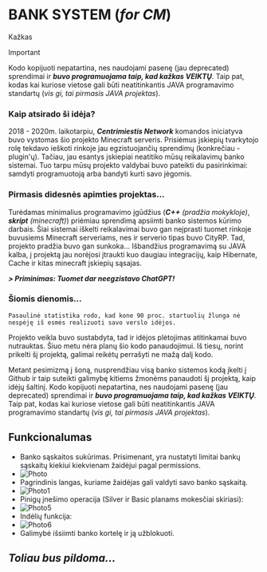 
# BANK SYSTEM (*for CM*)

Kažkas


> [!IMPORTANT]
> Kodo kopijuoti nepatartina, nes naudojami pasenę (jau deprecated) sprendimai ir ***buvo programuojama taip, kad kažkas VEIKTŲ***. Taip pat, kodas kai kuriose vietose gali būti neatitinkantis JAVA programavimo standartų (*vis gi, tai pirmasis JAVA projektas*).
### Kaip atsirado ši idėja?
2018 - 2020m. laikotarpiu, ***Centrimiestis Network*** komandos iniciatyva buvo vystomas šio projekto Minecraft serveris. Prisiėmus įskiepių tvarkytojo rolę tekdavo ieškoti rinkoje jau egzistuojančių sprendimų (konkrečiau - plugin'ų). Tačiau, jau esantys įskiepiai neatitiko mūsų reikalavimų banko sistemai. Tuo tarpu mūsų projekto valdybai buvo pateikti du pasirinkimai: samdyti programuotoją arba bandyti kurti savo jėgomis.

### Pirmasis didesnės apimties projektas...
Turėdamas minimalius programavimo įgūdžius (***C++*** *(pradžia mokykloje)*, ***skript*** *(minecraft)*) priėmiau sprendimą apsiimti banko sistemos kūrimo darbais. Šiai sistemai iškelti reikalavimai buvo gan neįprasti tuomet rinkoje buvusiems Minecraft serveriams, nes ir serverio tipas buvo CityRP. Tad, projekto pradžia buvo gan sunkoka... Išbandžius programavimą su JAVA kalba, į projektą jau norėjosi įtraukti kuo daugiau integracijų, kaip Hibernate, Cache ir kitas minecraft įskiepių sąsajas.

***> Priminimas: Tuomet dar neegzistavo ChatGPT!***

### Šiomis dienomis...

```
Pasaulinė statistika rodo, kad kone 90 proc. startuolių žlunga nė nespėję iš esmės realizuoti savo verslo idėjos.
```
Projekto veikla buvo sustabdyta, tad ir idėjos plėtojimas atitinkamai buvo nutrauktas. Šiuo metu nėra planų šio kodo panaudojimui. Iš tiesų, norint prikelti šį projektą, galimai reikėtų perrašyti ne mažą dalį kodo.

Metant pesimizmą į šoną, nusprendžiau visą banko sistemos kodą įkelti į Github ir taip suteikti galimybę kitiems žmonėms panaudoti šį projektą, kaip idėjų šaltinį. Kodo kopijuoti nepatartina, nes naudojami pasenę (jau deprecated) sprendimai ir ***buvo programuojama taip, kad kažkas VEIKTŲ***. Taip pat, kodas kai kuriose vietose gali būti neatitinkantis JAVA programavimo standartų (*vis gi, tai pirmasis JAVA projektas*).


## Funkcionalumas
 + Banko sąskaitos sukūrimas. Prisimenant, yra nustatyti limitai bankų sąskaitų kiekiui kiekvienam žaidėjui pagal permissions.
 + ![Photo](https://github.com/Doomce/CM-BankSystem/assets/40797035/367ad03f-1f30-4166-9377-f53c4ee9b0e2)
 + Pagrindinis langas, kuriame žaidėjas gali valdyti savo banko sąskaitą.
 + ![Photo1](https://github.com/Doomce/CM-BankSystem/assets/40797035/9e73ab04-11a0-4dc4-ad36-ce1feafe273c)
 + Pinigų įnešimo operacija (Silver ir Basic planams mokesčiai skiriasi):
 + ![Photo5](https://github.com/Doomce/CM-BankSystem/assets/40797035/e911b385-8ddc-4ffa-8c92-ef6bbc551695)
 + Indėlių funkcija:
 + ![Photo6](https://github.com/Doomce/CM-BankSystem/assets/40797035/f7e7cca3-701f-44e2-9678-e404b582e284)
 + Galimybė išsiimti banko kortelę ir ją užblokuoti.

## ***Toliau bus pildoma...***




